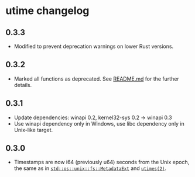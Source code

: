 # utime changelog
## 0.3.3
* Modified to prevent deprecation warnings on lower Rust versions.

## 0.3.2
* Marked all functions as deprecated. See [README.md] for the further details.

[README.md]: README.md

## 0.3.1

* Update dependencies: winapi 0.2, kernel32-sys 0.2 → winapi 0.3
* Use winapi dependency only in Windows, use libc dependency only in
  Unix-like target.

## 0.3.0

* Timestamps are now i64 (previously u64) seconds from the Unix epoch, the same
  as in [`std::os::unix::fs::MetadataExt`] and [`utimes(2)`].

[`std::os::unix::fs::MetadataExt`]: https://doc.rust-lang.org/stable/std/os/unix/fs/trait.MetadataExt.html
[`utimes(2)`]: https://man7.org/linux/man-pages/man2/utimes.2.html
